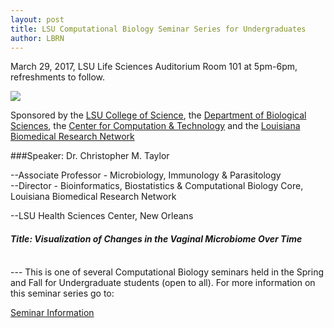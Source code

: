 ```yaml
---
layout: post
title: LSU Computational Biology Seminar Series for Undergraduates
author: LBRN
---
```


<p class="text-error">March 29, 2017, LSU Life Sciences Auditorium Room 101 at 5pm-6pm, refreshments to follow.</p>

<a href="{{ site.baseurl }}events/comp-bio/"><img src="{{ site.baseurl }}events/comp-bio/img/taylor.jpg"></a>

Sponsored by the [LSU College of Science](http://science.lsu.edu), the [Department of Biological Sciences](http://www.biology.lsu.edu), the [Center for Computation & Technology](http://cct.lsu.edu) and the [Louisiana Biomedical Research Network](http://lbrn.lsu.edu)

###Speaker: Dr. Christopher M. Taylor

   --Associate Professor - Microbiology, Immunology & Parasitology  
   --Director - Bioinformatics, Biostatistics & Computational Biology Core, Louisiana Biomedical Research Network  

   --LSU Health Sciences Center, New Orleans

#### *Title: Visualization of Changes in the Vaginal Microbiome Over Time*

<br>
--- This is one of several Computational Biology seminars held in the Spring and Fall for Undergraduate students (open to all). For more information on this seminar series go to:

<p><a href="{{ site.baseurl }}events/comp-bio" class="btn btn-info" style="margin-bottom: 30px">Seminar Information</a></p>